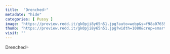 ```yaml
---
title:  "Drenched💦"
metadate: "hide"
categories: [ Pussy ]
image: "https://preview.redd.it/gk0pji8y65n51.jpg?auto=webp&s=f98a076556d23f654e50f82a7e14a6143842254c"
thumb: "https://preview.redd.it/gk0pji8y65n51.jpg?width=1080&crop=smart&auto=webp&s=baaeb2cb913c1488e701ddb6f1751893048fc63f"
visit: ""
---
```

Drenched💦
